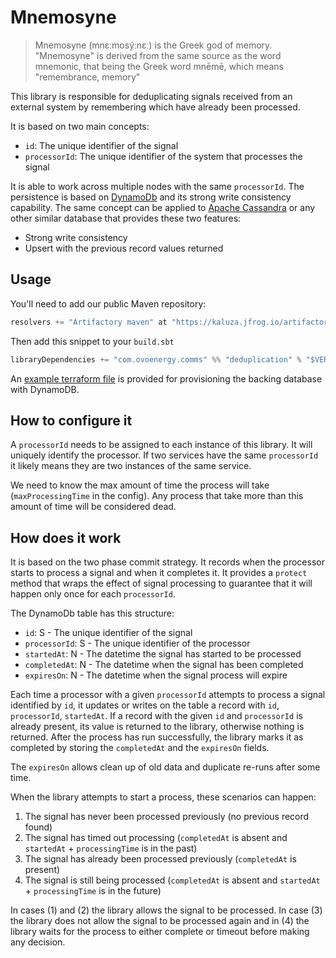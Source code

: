 # Mnemosyne

> Mnemosyne (mnɛːmosýːnɛː) is the Greek god of memory. "Mnemosyne" is derived from the same source as the word mnemonic, that being the Greek word mnēmē, which means "remembrance, memory"

This library is responsible for deduplicating signals received from an external system by remembering which have already been processed.

It is based on two main concepts:

- `id`: The unique identifier of the signal
- `processorId`: The unique identifier of the system that processes the signal

It is able to work across multiple nodes with the same `processorId`. The persistence is based on [DynamoDb](https://aws.amazon.com/dynamodb/) and its strong write consistency capability. The same concept can be applied to [Apache Cassandra](http://cassandra.apache.org/) or any other similar database that provides these two features:

- Strong write consistency
- Upsert with the previous record values returned

## Usage

You'll need to add our public Maven repository:

```scala
resolvers += "Artifactory maven" at "https://kaluza.jfrog.io/artifactory/maven"

```

Then add this snippet to your `build.sbt`

```scala
libraryDependencies += "com.ovoenergy.comms" %% "deduplication" % "$VERSION"
```

An [example terraform file](example.tf) is provided for provisioning the backing database with DynamoDB.

## How to configure it

A `processorId` needs to be assigned to each instance of this library. It will uniquely identify the processor. If two services have the same `processorId` it likely means they are two instances of the same service.

We need to know the max amount of time the process will take (`maxProcessingTime` in the config). Any process that take more than this amount of time will be considered dead.

## How does it work

It is based on the two phase commit strategy. It records when the processor starts to process a signal and when it completes it. It provides a `protect` method that wraps the effect of signal processing to guarantee that it will happen only once for each `processorId`.

The DynamoDb table has this structure:

- `id`: S - The unique identifier of the signal
- `processorId`: S - The unique identifier of the processor
- `startedAt`: N - The datetime the signal has started to be processed
- `completedAt`: N - The datetime when the signal has been completed
- `expiresOn`: N - The datetime when the signal process will expire

Each time a processor with a given `processorId` attempts to process a signal identified by `id`, it updates or writes on the table a record with `id`, `processorId`, `startedAt`. If a record with the given `id` and `processorId` is already present, its value is returned to the library, otherwise nothing is returned. After the process has run successfully, the library marks it as completed by storing the `completedAt` and the `expiresOn` fields.

The `expiresOn` allows clean up of old data and duplicate re-runs after some time.

When the library attempts to start a process, these scenarios can happen:

1) The signal has never been processed previously (no previous record found)
2) The signal has timed out processing (`completedAt` is absent and `startedAt` + `processingTime` is in the past)
3) The signal has already been processed previously (`completedAt` is present)
4) The signal is still being processed (`completedAt` is absent and `startedAt` + `processingTime` is in the future)

In cases (1) and (2) the library allows the signal to be processed. In case (3) the library does not allow the signal to be processed again and in (4) the library waits for the process to either complete or timeout before making any decision.

